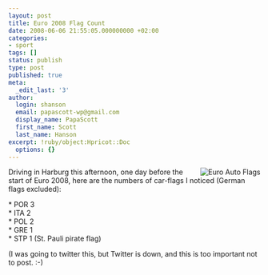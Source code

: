 ```yaml
---
layout: post
title: Euro 2008 Flag Count
date: 2008-06-06 21:55:05.000000000 +02:00
categories:
- sport
tags: []
status: publish
type: post
published: true
meta:
  _edit_last: '3'
author:
  login: shanson
  email: papascott-wp@gmail.com
  display_name: PapaScott
  first_name: Scott
  last_name: Hanson
excerpt: !ruby/object:Hpricot::Doc
  options: {}
---
```

<p><img src="http://www.papascott.de/wordpress/wp-content/uploads/2008/06/emcarflags.jpg" alt="Euro Auto Flags" align="right" />Driving in Harburg this afternoon, one day before the start of Euro 2008, here are the numbers of car-flags I noticed (German flags excluded):</p>
<p>* POR 3<br />
* ITA 2<br />
* POL 2<br />
* GRE 1<br />
* STP 1 (St. Pauli pirate flag)</p>
<p>(I was going to twitter this, but Twitter is down, and this is too important not to post. :-)</p>

